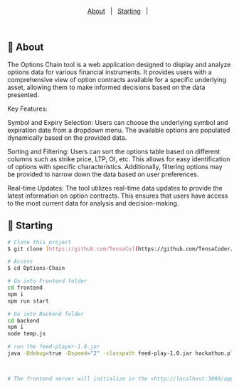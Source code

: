 

<p align="center">
  <a href="#dart-about">About</a> &#xa0; | &#xa0; 
<!--   <a href="#white_check_mark-requirements">Requirements</a> &#xa0; | &#xa0; -->
  <a href="#checkered_flag-starting">Starting</a> &#xa0; | &#xa0;
<!--   <a href="#memo-license">License</a> &#xa0; | &#xa0;
  <a href="https://github.com/{{YOUR_GITHUB_USERNAME}}" target="_blank">Author</a> -->
</p>

<br>

## :dart: About ##
The Options Chain tool is a web application designed to display and analyze options data for various financial instruments. It provides users with a comprehensive view of option contracts available for a specific underlying asset, allowing them to make informed decisions based on the data presented.

Key Features:

Symbol and Expiry Selection: Users can choose the underlying symbol and expiration date from a dropdown menu. The available options are populated dynamically based on the provided data.

Sorting and Filtering: Users can sort the options table based on different columns such as strike price, LTP, OI, etc. This allows for easy identification of options with specific characteristics. Additionally, filtering options may be provided to narrow down the data based on user preferences.

Real-time Updates: The tool utilizes real-time data updates to provide the latest information on option contracts. This ensures that users have access to the most current data for analysis and decision-making.



## :checkered_flag: Starting ##

```bash
# Clone this project
$ git clone [https://github.com/TensaCo](https://github.com/TensaCoder/Options-Chain.git)

# Access
$ cd Options-Chain

# Go into Frontend folder
cd frontend
npm i
npm run start

# Go into Backend folder
cd backend
npm i
node temp.js

# run the feed-player-1.0.jar
java -Ddebug=true -Dspeed="2" -classpath feed-play-1.0.jar hackathon.player.Main dataset.csv 9011



# The frontend server will initialize in the <http://localhost:3000/app/options>
```

